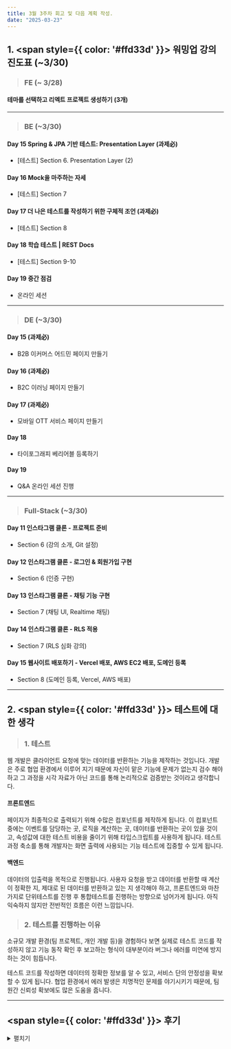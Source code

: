 ```yaml
---
title: 3월 3주차 회고 및 다음 계획 작성.
date: "2025-03-23"
---
```


##  1. <span style={{ color: '#ffd33d' }}> 워밍업 강의 진도표 (~3/30) </span>

> ### FE (~ 3/28)
#### 테마를 선택하고 리엑트 프로젝트 생성하기 (3개)


----
>### BE (~3/30)
#### Day 15 Spring & JPA 기반 테스트: Presentation Layer (과제必)
-  [테스트] Section 6. Presentation Layer (2)
#### Day 16 Mock을 마주하는 자세
-  [테스트] Section 7
#### Day 17 더 나은 테스트를 작성하기 위한 구체적 조언 (과제必)
-  [테스트] Section 8
#### Day 18 학습 테스트 | REST Docs
-  [테스트] Section 9-10
#### Day 19 중간 점검
- 온라인 세션


----
>### DE (~3/30)
#### Day 15 (과제必)
- B2B 이커머스 어드민 페이지 만들기
#### Day 16 (과제必)
- B2C 이러닝 페이지 만들기
#### Day 17 (과제必)
- 모바일 OTT 서비스 페이지 만들기
#### Day 18 
- 타이포그래피 베리어블 등록하기
#### Day 19 
- Q&A 온라인 세션 진행

----

>### Full-Stack (~3/30)
#### Day 11 인스타그램 클론 - 프로젝트 준비
- Section 6 (강의 소개, Git 설정)
#### Day 12 인스타그램 클론 - 로그인 & 회원가입 구현
- Section 6 (인증 구현)
#### Day 13 인스타그램 클론 - 채팅 기능 구현
- Section 7 (채팅 UI, Realtime 채팅)
#### Day 14 인스타그램 클론 - RLS 적용
- Section 7 (RLS 심화 강의)
#### Day 15 웹사이트 배포하기 - Vercel 배포, AWS EC2 배포, 도메인 등록
- Section 8 (도메인 등록, Vercel, AWS 배포)

---

##  2. <span style={{ color: '#ffd33d' }}> 테스트에 대한 생각 </span>

>### 1. 테스트
웹 개발은 클라이언트 요청에 맞는 데이터를 반환하는 기능을 제작하는 것입니다. 개발은 주로 협업 환경에서 이루어 지기 때문에 자신이 맡은 기능에 문제가 없는지 검수 해야 하고 그 과정을 시각 자료가 아닌 코드를 통해 논리적으로 검증받는 것이라고 생각합니다.

#### 프론트엔드
페이지가 최종적으로 출력되기 위해 수많은 컴포넌트를 제작하게 됩니다. 이 컴포넌트 중에는 이벤트를 담당하는 곳, 로직을 계산하는 곳, 데이터를 반환하는 곳이 있을 것이고,
속성값에 대한 테스트 비용을 줄이기 위해 타입스크립트를 사용하게 됩니다. 테스트 과정 축소를 통해 개발자는 화면 출력에 사용되는 기능 테스트에 집중할 수 있게 됩니다.

#### 백엔드
데이터의 입출력을 목적으로 진행됩니다. 사용자 요청을 받고 데이터를 반환할 때 계산이 정확한 지, 제대로 된 데이터를 반환하고 있는 지 생각해야 하고, 프론트엔드와 마찬가지로
단위테스트를 진행 후 통합테스트를 진행하는 방향으로 넘어가게 됩니다. 아직 익숙하지 않지만 전반적인 흐름은 이런 느낌입니다.

>### 2. 테스트를 진행하는 이유
소규모 개발 환경(팀 프로젝트, 개인 개발 등)을 경험하다 보면 실제로 테스트 코드를 작성하지 않고 기능 동작 확인 후 보고하는 형식이 대부분이라 버그나 에러를 미연에 방지하는 것이 힘듭니다.  

테스트 코드를 작성하면 데이터의 정확한 정보를 알 수 있고, 서비스 단의 안정성을 확보할 수 있게 됩니다. 협업 환경에서 에러 발생은 치명적인 문제를 야기시키기 때문에, 팀원간 신뢰성 확보에도 많은 도움을 줍니다. 

---

## <span style={{ color: '#ffd33d' }}> 후기 </span>
<details>
<summary> 펼치기 </summary>

**Liked** : 좋았던 점은 무엇인가?
- 수강 완료
    - CS 전공지식이 3주차를 마지막으로 종료되었습니다. 기초적인 컴퓨터 지식을 빠르게 배울 수 있어 좋았습니다.

**Lacked** : 아쉬웠던 점, 부족한 점은 무엇인가?
- 피그마 사용
    - 커리큘럼 마지막 프로젝트에서 피그마를 적절하게 사용해 페이지를 출력해보고 싶었는데 아직 지식이 부족하기 때문에 피그마에 대해 더 알아가야 하겠다고 생각하고 있습니다. 

**Learned** : 배운 점은 무엇인가? (깨달은것, 인사이트, 기억하고 싶은 것 등)
- 테스트 주도 개발
    - TDD 개념을 배우게 되었고 테스트 라이브러리를 사용해 어떤 방식으로 진행되고, 이점이 무엇인지 배우게 되었습니다.


**Longed for** : 앞으로 바라는 것은 무엇인가? (앞으로 어떤 행동을 할것인지)
- 완주
    - 완주까지 1주일 남은 시점이기 때문에 마지막까지 과제를 빠짐없이 제출하고 공부를 마쳐 수료증을 받을 것입니다.
</details>

